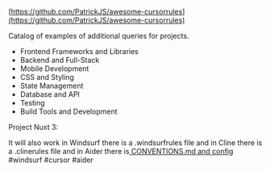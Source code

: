 <!--
date: 2025-01-22T11:26:57
-->

[https://github.com/PatrickJS/awesome-cursorrules](https://github.com/PatrickJS/awesome-cursorrules) 

Catalog of examples of additional queries for projects.

* Frontend Frameworks and Libraries
* Backend and Full-Stack
* Mobile Development
* CSS and Styling
* State Management
* Database and API
* Testing
* Build Tools and Development

Project Nuxt 3:


It will also work in Windsurf there is a .windsurfrules file
and in Cline there is a .clinerules file
and in Aider there is[ CONVENTIONS.md and config](https://aider.chat/docs/usage/conventions.html) 
 #windsurf #cursor #aider